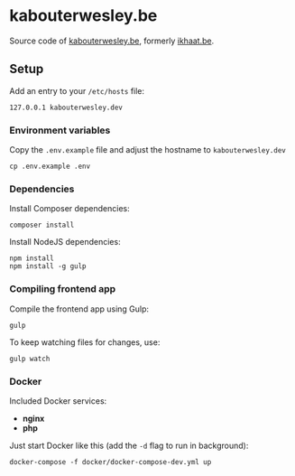 # kabouterwesley.be

Source code of [kabouterwesley.be](https://kabouterwesley.be), formerly [ikhaat.be](https://ikhaat.be).

## Setup

Add an entry to your `/etc/hosts` file:

```shell
127.0.0.1 kabouterwesley.dev
```

### Environment variables

Copy the `.env.example` file and adjust the hostname to `kabouterwesley.dev`

```shell
cp .env.example .env
```

### Dependencies

Install Composer dependencies:

```shell
composer install
```

Install NodeJS dependencies:

```shell
npm install
npm install -g gulp
```

### Compiling frontend app

Compile the frontend app using Gulp:

```shell
gulp
```

To keep watching files for changes, use:

```shell
gulp watch
```

### Docker

Included Docker services:

- **nginx**
- **php**

Just start Docker like this (add the `-d` flag to run in background):

```shell
docker-compose -f docker/docker-compose-dev.yml up
```
